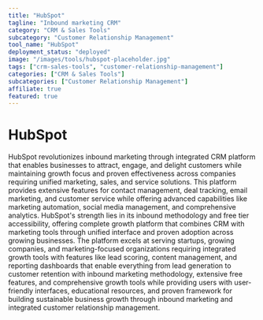```yaml
---
title: "HubSpot"
tagline: "Inbound marketing CRM"
category: "CRM & Sales Tools"
subcategory: "Customer Relationship Management"
tool_name: "HubSpot"
deployment_status: "deployed"
image: "/images/tools/hubspot-placeholder.jpg"
tags: ["crm-sales-tools", "customer-relationship-management"]
categories: ["CRM & Sales Tools"]
subcategories: ["Customer Relationship Management"]
affiliate: true
featured: true
---
```


# HubSpot

HubSpot revolutionizes inbound marketing through integrated CRM platform that enables businesses to attract, engage, and delight customers while maintaining growth focus and proven effectiveness across companies requiring unified marketing, sales, and service solutions. This platform provides extensive features for contact management, deal tracking, email marketing, and customer service while offering advanced capabilities like marketing automation, social media management, and comprehensive analytics. HubSpot's strength lies in its inbound methodology and free tier accessibility, offering complete growth platform that combines CRM with marketing tools through unified interface and proven adoption across growing businesses. The platform excels at serving startups, growing companies, and marketing-focused organizations requiring integrated growth tools with features like lead scoring, content management, and reporting dashboards that enable everything from lead generation to customer retention with inbound marketing methodology, extensive free features, and comprehensive growth tools while providing users with user-friendly interfaces, educational resources, and proven framework for building sustainable business growth through inbound marketing and integrated customer relationship management.